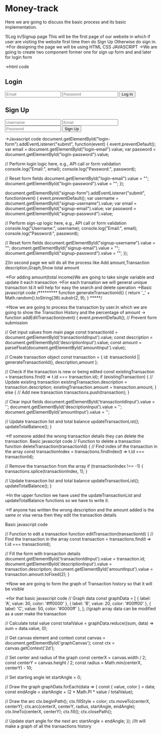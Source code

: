 # Money-track
Here we are going to discuss the basic process and its basic implementation.

1)Log in/Signup page 
This will be the first page of our website in which if user are visiting the website first time then do Sign Up Otherwise do sign in.
->For designing the page we will be using HTML CSS JAVASCRIPT
->We are going to create two component former one for sign up form and and later for login form

->html code
<!DOCTYPE html>
<html>
<head>
  <title>Login & Sign Up Page</title>
  <link rel="stylesheet" type="text/css" href="styles.css">
</head>
<body>
  <div class="container">
    <div class="form-container">
      <h2>Login</h2>
      <form id="login-form">
        <input type="email" id="login-email" placeholder="Email" required>
        <input type="password" id="login-password" placeholder="Password" required>
        <button type="submit">Log In</button>
      </form>
    </div>
    <div class="form-container">
      <h2>Sign Up</h2>
      <form id="signup-form">
        <input type="text" id="signup-username" placeholder="Username" required>
        <input type="email" id="signup-email" placeholder="Email" required>
        <input type="password" id="signup-password" placeholder="Password" required>
        <button type="submit">Sign Up</button>
      </form>
    </div>
  </div>

  <script src="script.js"></script>
</body>
</html>


->Javascript code
document.getElementById("login-form").addEventListener("submit", function(event) {
  event.preventDefault();
  var email = document.getElementById("login-email").value;
  var password = document.getElementById("login-password").value;
  
  // Perform login logic here, e.g., API call or form validation
  console.log("Email:", email);
  console.log("Password:", password);
  
  // Reset form fields
  document.getElementById("login-email").value = "";
  document.getElementById("login-password").value = "";
});

document.getElementById("signup-form").addEventListener("submit", function(event) {
  event.preventDefault();
  var username = document.getElementById("signup-username").value;
  var email = document.getElementById("signup-email").value;
  var password = document.getElementById("signup-password").value;
  
  // Perform sign-up logic here, e.g., API call or form validation
  console.log("Username:", username);
  console.log("Email:", email);
  console.log("Password:", password);
  
  // Reset form fields
  document.getElementById("signup-username").value = "";
  document.getElementById("signup-email").value = "";
  document.getElementById("signup-password").value = "";
});



2)In second page we will do all the process like Add amount,Transaction description,Graph,Show total amount

->For adding amount(total income)We are going to take single variable and update it each transaction
->For each transation we will generat unique transaction Id.It will help for easy the search and delete operation
->Basic javascript code
/*********
function generateTransactionId() {
  return '_' + Math.random().toString(36).substr(2, 9);
}
*****/




->Now we are going to process the transaction by user.In which we are going to show the Transction History and the percentage of amount
->
function addEditTransaction(event) {
  event.preventDefault(); // Prevent form submission

  // Get input values from main page
  const transactionId = document.getElementById('transactionIdInput').value;
  const description = document.getElementById('descriptionInput').value;
  const amount = parseFloat(document.getElementById('amountInput').value);

  // Create transaction object
  const transaction = {
    id: transactionId || generateTransactionId(),
    description,amount
  };

  // Check if the transaction is new or being edited
  const existingTransaction = transactions.find(t => t.id === transaction.id);
  if (existingTransaction) {
    // Update existing transaction
    existingTransaction.description = transaction.description;
    existingTransaction.amount = transaction.amount;
  } else {
    // Add new transaction
    transactions.push(transaction);
  }

  // Clear input fields
  document.getElementById('transactionIdInput').value = '';
  document.getElementById('descriptionInput').value = '';
  document.getElementById('amountInput').value = '';

  // Update transaction list and total balance
  updateTransactionList();
  updateTotalBalance();
}



->If someone added the wrong transaction details they can delete the transaction.
Basic javascript code
// Function to delete a transaction
function deleteTransaction(transactionId) {
  // Find index of the transaction in the array
  const transactionIndex = transactions.findIndex(t => t.id === transactionId);

  // Remove the transaction from the array
  if (transactionIndex !== -1) {
    transactions.splice(transactionIndex, 1);
  }

  // Update transaction list and total balance
  updateTransactionList();
  updateTotalBalance();
}


->In the upper function we have used the updateTransactionList and updateTotalBalance functions so we have to write it.


->If anyone has written the wrong description and the amount added is the same or visa versa then they edit the transaction details

Basic javascript code

// Function to edit a transaction
function editTransaction(transactionId) {
  // Find the transaction in the array
  const transaction = transactions.find(t => t.id === transactionId);

  // Fill the form with transaction details
  document.getElementById('transactionIdInput').value = transaction.id;
  document.getElementById('descriptionInput').value = transaction.description;
  document.getElementById('amountInput').value = transaction.amount.toFixed(2);
}

->Now we are going to form the graph of Transaction history so that it will be visible 

->for that basic javascript code
// Graph data
const graphData = [
  { label: 'A', value: 30, color: '#ff0000' },
  { label: 'B', value: 20, color: '#00ff00' },
  { label: 'C', value: 50, color: '#0000ff' },
];
//graph array data can be modified as a user make the transaction

// Calculate total value
const totalValue = graphData.reduce((sum, data) => sum + data.value, 0);

// Get canvas element and context
const canvas = document.getElementById('graphCanvas');
const ctx = canvas.getContext('2d');

// Set center and radius of the graph
const centerX = canvas.width / 2;
const centerY = canvas.height / 2;
const radius = Math.min(centerX, centerY) - 10;

// Set starting angle
let startAngle = 0;

// Draw the graph
graphData.forEach(data => {
  const { value, color } = data;
  const endAngle = startAngle + (2 * Math.PI * value / totalValue);

  // Draw the arc
  ctx.beginPath();
  ctx.fillStyle = color;
  ctx.moveTo(centerX, centerY);
  ctx.arc(centerX, centerY, radius, startAngle, endAngle);
  ctx.lineTo(centerX, centerY);
  ctx.fill();
  ctx.closePath();

  // Update start angle for the next arc
  startAngle = endAngle;
});
//It will make a graph of all the transactions history









































